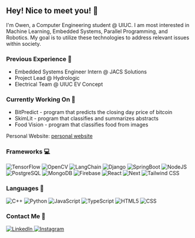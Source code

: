 ## Hey! Nice to meet you! 👋

I'm Owen, a Computer Engineering student @ UIUC. I am most interested in Machine Learning, Embedded Systems, Parallel Programming, and Robotics. My goal is to utilize these technologies to address relevant issues within society. 

### Previous Experience 🌱
- Embedded Systems Engineer Intern @ JACS Solutions
- Project Lead @ Hydrologic
- Electrical Team @ UIUC EV Concept

### Currently Working On 👷
- BitPredict - program that predicts the closing day price of bitcoin 
- SkimLit - program that classifies and summarizes abstracts
- Food Vision - program that classifies food from images

Personal Website: [personal website](https://owenwang.netlify.app/) 

### Frameworks 💻
![TensorFlow](https://img.shields.io/badge/TensorFlow-FF6F00.svg?style=for-the-badge&logo=TensorFlow&logoColor=white)
![OpenCV](https://img.shields.io/badge/OpenCV-5C3EE8.svg?style=for-the-badge&logo=OpenCV&logoColor=white)
![LangChain](https://img.shields.io/badge/LangChain-1C3C3C.svg?style=for-the-badge&logo=LangChain&logoColor=white)
![Django](https://img.shields.io/badge/Django-092E20?style=for-the-badge&logo=django&logoColor=white)
![SpringBoot](https://img.shields.io/badge/Spring%20Boot-6DB33F.svg?style=for-the-badge&logo=Spring-Boot&logoColor=white)
![NodeJS](https://img.shields.io/badge/Node.js-5FA04E.svg?style=for-the-badge&logo=nodedotjs&logoColor=white)
![PostgreSQL](https://img.shields.io/badge/PostgreSQL-316192?style=for-the-badge&logo=postgresql&logoColor=white)
![MongoDB](https://img.shields.io/badge/MongoDB-47A248.svg?style=for-the-badge&logo=MongoDB&logoColor=white)
![Firebase](https://img.shields.io/badge/firebase-%23039BE5.svg?style=for-the-badge&logo=firebase)
![React](https://img.shields.io/badge/React-20232A?style=for-the-badge&logo=react&logoColor=61DAFB)
![Next](https://img.shields.io/badge/Next-black?style=for-the-badge&logo=next.js&logoColor=white)
![Tailwind CSS](https://img.shields.io/badge/Tailwind_CSS-38B2AC?style=for-the-badge&logo=tailwind-css&logoColor=white)

### Languages 📖
![C++](https://img.shields.io/badge/C%2B%2B-00599C?style=for-the-badge&logo=c%2B%2B&logoColor=white)
![Python](https://img.shields.io/badge/python-3670A0?style=for-the-badge&logo=python&logoColor=ffdd54)
![JavaScript](https://img.shields.io/badge/JavaScript-F7DF1E?style=for-the-badge&logo=javascript&logoColor=black)
![TypeScript](https://img.shields.io/badge/TypeScript-007ACC?style=for-the-badge&logo=typescript&logoColor=white)
![HTML5](https://img.shields.io/badge/html5-%23E34F26.svg?style=for-the-badge&logo=html5&logoColor=white)
![CSS](https://img.shields.io/badge/css3-%231572B6.svg?style=for-the-badge&logo=css3&logoColor=white)

### Contact Me 🤝
<a href="https://www.linkedin.com/in/owen-wang-284900216/" target="_blank">
  <img src="https://img.shields.io/badge/linkedin-%230077B5.svg?style=for-the-badge&logo=linkedin&logoColor=white" alt="LinkedIn"/>
</a>
<a href="mailto:owen.wang005@gmail.com" target="_blank">
  <img src="https://img.shields.io/badge/Gmail-D14836?style=for-the-badge&logo=gmail&logoColor=white" alt="Instagram"/>
</a>
